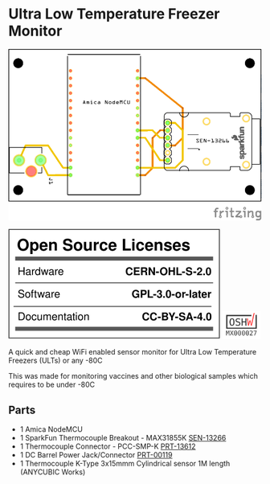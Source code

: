 
# Ultra Low Temperature Freezer Monitor

![PCB](img/ULTFreezer-monitor-sparkfun_pcb.png)

![LICENSES](img/LICENCES.svg)
<a href='https://certification.oshwa.org/mx000027.html' target='_blank'>
<img src='img/OSHWA.png' alt='OSHWA MX000027' title='OSHWA Certification' width='15%' height='15%'>
</a>

A quick and cheap WiFi enabled sensor monitor for Ultra Low Temperature Freezers (ULTs) or any -80C  

This was made for monitoring vaccines and other biological samples which requires to be under -80C

## Parts
* 1 Amica NodeMCU
* 1 SparkFun Thermocouple Breakout - MAX31855K [SEN-13266](https://www.sparkfun.com/products/13266
)
* 1 Thermocouple Connector - PCC-SMP-K [PRT-13612](https://www.sparkfun.com/products/13612)
* 1 DC Barrel Power Jack/Connector [PRT-00119](https://www.sparkfun.com/products/119)
* 1 Thermocouple K-Type 3x15mmm Cylindrical sensor 1M length (ANYCUBIC Works)
